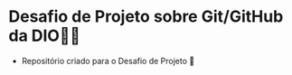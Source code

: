 # Desafio de Projeto sobre Git/GitHub da DIO:man_artist:



- Repositório criado para o Desafio de Projeto :call_me_hand:

  
